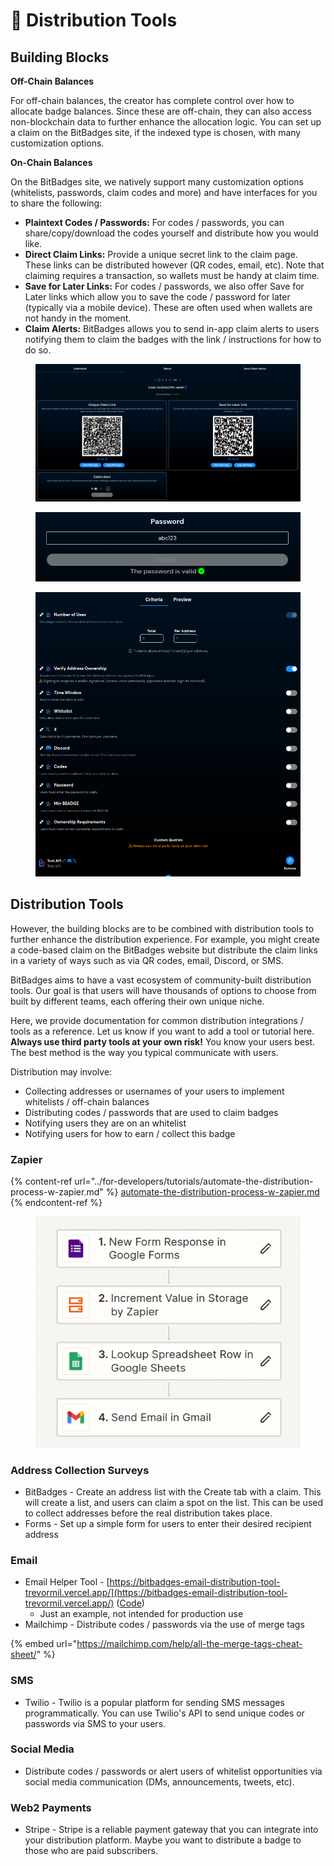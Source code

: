 # 🔀 Distribution Tools

## Building Blocks

**Off-Chain Balances**

For off-chain balances, the creator has complete control over how to allocate badge balances. Since these are off-chain, they can also access non-blockchain data to further enhance the allocation logic. You can set up a claim on the BitBadges site, if the indexed type is chosen, with many customization options.

**On-Chain Balances**

On the BitBadges site, we natively support  many customization options (whitelists, passwords, claim codes and more) and have interfaces for you to share the following:

* **Plaintext Codes / Passwords:** For codes / passwords, you can share/copy/download the codes yourself and distribute how you would like.
* **Direct Claim Links:** Provide a unique secret link to the claim page. These links can be distributed however (QR codes, email, etc). Note that claiming requires a transaction, so wallets must be handy at claim time.
* **Save for Later Links:** For codes / passwords, we also offer Save for Later links which allow you to save the code / password for later (typically via a mobile device). These are often used when wallets are not handy in the moment.
* **Claim Alerts:** BitBadges allows you to send in-app claim alerts to users notifying them to claim the badges with the link / instructions for how to do so.



<figure><img src="../.gitbook/assets/image (1) (1) (1) (1) (1) (1) (1) (1) (1).png" alt=""><figcaption></figcaption></figure>

<figure><img src="../.gitbook/assets/image (2) (1) (1) (1) (1) (1) (1).png" alt=""><figcaption></figcaption></figure>

<figure><img src="../.gitbook/assets/image (61).png" alt=""><figcaption></figcaption></figure>

## Distribution Tools

However, the building blocks are to be combined with distribution tools to further enhance the distribution experience. For example, you might create a code-based claim on the BitBadges website but distribute the claim links in a variety of ways such as via QR codes, email, Discord, or SMS.

BitBadges aims to have a vast ecosystem of community-built distribution tools. Our goal is that users will have thousands of options to choose from built by different teams, each offering their own unique niche.

Here, we provide documentation for common distribution integrations / tools as a reference. Let us know if you want to add a tool or tutorial here. **Always use third party tools at your own risk!** You know your users best. The best method is the way you typical communicate with users.

Distribution may involve:

* Collecting addresses or usernames of your users to implement whitelists / off-chain balances
* Distributing codes / passwords that are used to claim badges
* Notifying users they are on an whitelist
* Notifying users for how to earn / collect this badge

### **Zapier**

{% content-ref url="../for-developers/tutorials/automate-the-distribution-process-w-zapier.md" %}
[automate-the-distribution-process-w-zapier.md](../for-developers/tutorials/automate-the-distribution-process-w-zapier.md)
{% endcontent-ref %}

<figure><img src="../.gitbook/assets/image (65).png" alt=""><figcaption></figcaption></figure>

### Address Collection Surveys

* BitBadges - Create an address list with the Create tab with a claim. This will create a list, and users can claim a spot on the list. This can be used to collect addresses before the real distribution takes place.
* Forms - Set up a simple form for users to enter their desired recipient address

### Email

* Email Helper Tool - [https://bitbadges-email-distribution-tool-trevormil.vercel.app/](https://bitbadges-email-distribution-tool-trevormil.vercel.app/) ([Code](https://github.com/BitBadges/bitbadges-email-distribution-tool))&#x20;
  * Just an example, not intended for production use
* Mailchimp - Distribute codes / passwords via the use of merge tags

{% embed url="https://mailchimp.com/help/all-the-merge-tags-cheat-sheet/" %}

### SMS

* Twilio - Twilio is a popular platform for sending SMS messages programmatically. You can use Twilio's API to send unique codes or passwords via SMS to your users.

### Social Media

* Distribute codes / passwords or alert users of whitelist opportunities via social media communication (DMs, announcements, tweets, etc).

### Web2 Payments

* Stripe - Stripe is a reliable payment gateway that you can integrate into your distribution platform. Maybe you want to distribute a badge to those who are paid subscribers.

